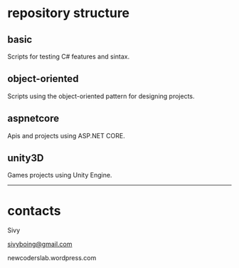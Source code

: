 # repository structure

## basic
Scripts for testing C# features and sintax.

## object-oriented
Scripts using the object-oriented pattern for designing projects.

## aspnetcore
Apis and projects using ASP.NET CORE.

## unity3D
Games projects using Unity Engine.

---

# contacts
Sivy

sivyboing@gmail.com

newcoderslab.wordpress.com
